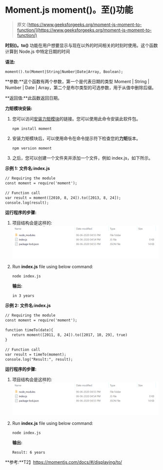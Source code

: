 # Moment.js moment()。至()功能

> 原文:[https://www.geeksforgeeks.org/moment-js-moment-to-function/](https://www.geeksforgeeks.org/moment-js-moment-to-function/)

**时刻()。to()** 功能在用户想要显示与现在以外的时间相关的时刻时使用。这个函数计算到 Node.js 中特定日期的时间

**语法:**

```
moment().to(Moment|String|Number|Date|Array, Boolean);
```

**参数:**这个函数有两个参数，第一个是代表日期的类型 Moment | String | Number | Date | Array，第二个是布尔类型的可选参数，用于从值中删除后缀。

**返回值:**此函数返回日期。

**力矩模块安装:**

1.  您可以访问[安装力矩模块](https://www.npmjs.com/package/moment)的链接。您可以使用此命令安装此软件包。

    ```
    npm install moment
    ```

2.  安装力矩模块后，可以使用命令在命令提示符下检查您的**力矩**版本。

    ```
    npm version moment
    ```

3.  之后，您可以创建一个文件夹并添加一个文件，例如 index.js，如下所示。

**示例 1:** **文件名:index.js**

```
// Requiring the module
const moment = require('moment');

// Function call
var result = moment([2010, 8, 24]).to([2013, 8, 24]);
console.log(result);
```

**运行程序的步骤:**

1.  项目结构会是这样的:
    ![](img/3209d9b4369c180282a34be8070d7d6e.png)
2.  Run **index.js** file using below command:

    ```
    node index.js
    ```

    **输出:**

    ```
    in 3 years

    ```

**示例 2:** **文件名:index.js**

```
// Requiring the module
const moment = require('moment');

function timeTo(date){
   return moment([2011, 8, 24]).to([2017, 10, 29], true)
}

// Function call
var result = timeTo(moment);
console.log("Result:", result);
```

**运行程序的步骤:**

1.  项目结构会是这样的:
    ![](img/3209d9b4369c180282a34be8070d7d6e.png)
2.  Run **index.js** file using below command:

    ```
    node index.js
    ```

    **输出:**

    ```
    Result: 6 years

    ```

**参考:**T2】https://momentjs.com/docs/#/displaying/to/